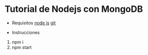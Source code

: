 # Tutorial de Nodejs con MongoDB
* Requisitos
    [node js](https://nodejs.org/es/)
    [git](https://git-scm.com/download/win)

* Instrucciones     
1. npm i
2. npm start
